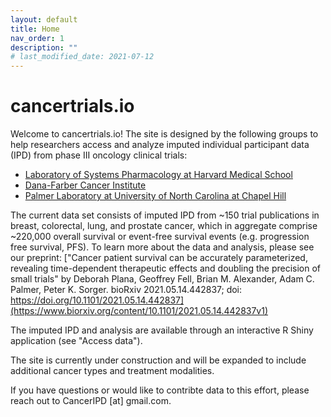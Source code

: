 ```yaml
---
layout: default
title: Home
nav_order: 1
description: ""
# last_modified_date: 2021-07-12
---
```


<!-- UIkit CSS -->
<link rel="stylesheet" href="https://cdn.jsdelivr.net/npm/uikit@3.6.22/dist/css/uikit.min.css" />

# cancertrials.io

Welcome to cancertrials.io!
The site is designed by the following groups to help researchers access and analyze imputed individual participant data (IPD) from phase III oncology clinical trials: 

* [Laboratory of Systems Pharmacology at Harvard Medical School](https://hits.harvard.edu/the-program/laboratory-of-systems-pharmacology/about/)
* [Dana-Farber Cancer Institute](https://www.dana-farber.org/)
* [Palmer Laboratory at University of North Carolina at Chapel Hill](https://www.med.unc.edu/pharm/directory/adam-palmer-phd/)

The current data set consists of imputed IPD from ~150 trial publications in breast, colorectal, lung, and prostate cancer, which in aggregate comprise ~220,000 overall survival or event-free survival events (e.g. progression free survival, PFS). To learn more about the data and analysis, please see our preprint:
["Cancer patient survival can be accurately parameterized, revealing time-dependent therapeutic effects and doubling the precision of small trials" by 
Deborah Plana, Geoffrey Fell, Brian M. Alexander, Adam C. Palmer, Peter K. Sorger. 
bioRxiv 2021.05.14.442837; doi: https://doi.org/10.1101/2021.05.14.442837](https://www.biorxiv.org/content/10.1101/2021.05.14.442837v1)


The imputed IPD and analysis are available through an interactive R Shiny application (see "Access data"). 

The site is currently under construction and will be expanded to include additional cancer types and treatment modalities. 

If you have questions or would like to contribte data to this effort, please reach out to CancerIPD [at] gmail.com. 
